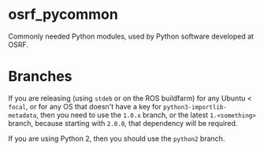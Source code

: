 osrf_pycommon
=============

Commonly needed Python modules, used by Python software developed at OSRF.

Branches
========

If you are releasing (using ``stdeb`` or on the ROS buildfarm) for any Ubuntu < ``focal``, or for any OS that doesn't have a key for ``python3-importlib-metadata``, then you need to use the ``1.0.x`` branch, or the latest ``1.<something>`` branch, because starting with ``2.0.0``, that dependency will be required.

If you are using Python 2, then you should use the ``python2`` branch.
